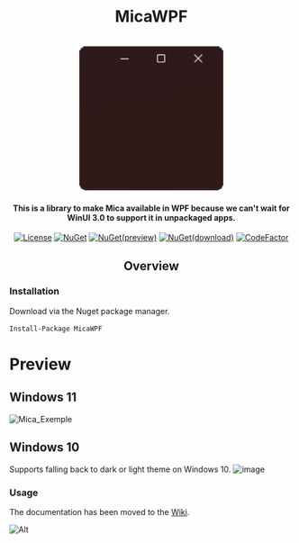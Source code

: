 

<h1 align="center">MicaWPF</h1><br />
<div align="center"> 
<img src="./Logo/Logo178x178.png" width="256"/>
    </div>
<div align="center">
<h4>This is a library to make Mica available in WPF because we can't wait for WinUI 3.0 to support it in unpackaged apps.</h4>
    
[![License](https://img.shields.io/github/license/Simnico99/MicaWPF?style=flat)](https://github.com/Simnico99/MicaWPF/blob/main/LICENSE)
[![NuGet](https://img.shields.io/nuget/v/MicaWPF.svg?style=flat&logo=NuGet)](https://www.nuget.org/packages/MicaWPF/latest)
[![NuGet(preview)](https://img.shields.io/nuget/vpre/MicaWPF.svg?style=flat&logo=NuGet)](https://www.nuget.org/packages/MicaWPF/latest/prerelease)
[![NuGet(download)](https://img.shields.io/nuget/dt/MicaWPF.svg?style=flat&logo=NuGet)](https://www.nuget.org/packages/MicaWPF/)
[![CodeFactor](https://img.shields.io/codefactor/grade/github/Simnico99/MicaWPF/main?logo=codefactor&logoColor=%23ffff)](https://www.codefactor.io/repository/github/simnico99/micawpf/overview/main)
</div>

<h2 align="center">Overview</h2>

### Installation
Download via the Nuget package manager.
```nuget
Install-Package MicaWPF
```

# Preview
## Windows 11
![Mica_Exemple](https://user-images.githubusercontent.com/80013536/146576610-09cdf07d-0170-4e48-b65d-6612fd7b31fb.png)

## Windows 10
Supports falling back to dark or light theme on Windows 10.
![image](https://user-images.githubusercontent.com/80013536/139864645-8a48016b-e369-4c9c-9ca9-73ee7fc10a07.png)<br/>

### Usage
The documentation has been moved to the [Wiki](https://github.com/Simnico99/MicaWPF/wiki).

![Alt](https://repobeats.axiom.co/api/embed/756130021d85947f6cd1d56b08c1f7b358e5d3a5.svg "Repobeats analytics image")
